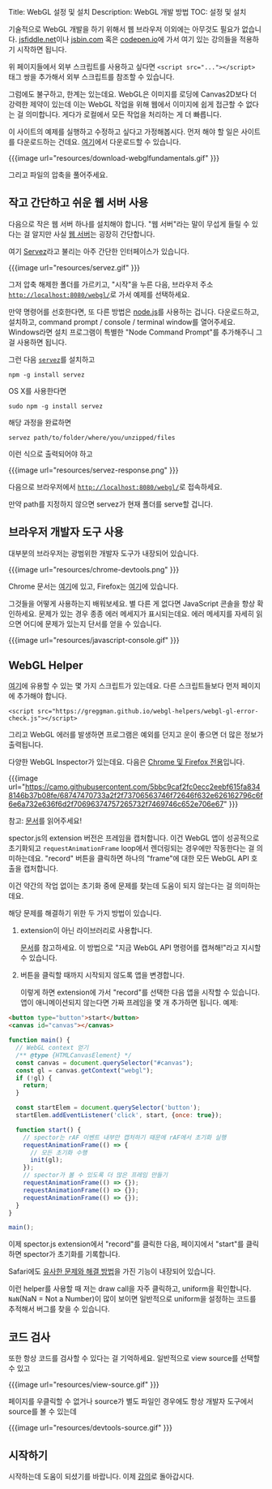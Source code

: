 Title: WebGL 설정 및 설치
Description: WebGL 개발 방법
TOC: 설정 및 설치


기술적으로 WebGL 개발을 하기 위해서 웹 브라우저 이외에는 아무것도 필요가 없습니다.
[jsfiddle.net](https://jsfiddle.net/greggman/8djzyjL3/)이나 [jsbin.com](https://jsbin.com)
혹은 [codepen.io](https://codepen.io/greggman/pen/YGQjVV)에 가서 여기 있는 강의들을 적용하기 시작하면 됩니다.

위 페이지들에서 외부 스크립트를 사용하고 싶다면 `<script src="..."></script>` 태그 쌍을 추가해서 외부 스크립트를 참조할 수 있습니다.

그럼에도 불구하고, 한계는 있는데요.
WebGL은 이미지를 로딩에 Canvas2D보다 더 강력한 제약이 있는데 이는 WebGL 작업을 위해 웹에서 이미지에 쉽게 접근할 수 없다는 걸 의미합니다.
게다가 로컬에서 모든 작업을 처리하는 게 더 빠릅니다.

이 사이트의 예제를 실행하고 수정하고 싶다고 가정해봅시다.
먼저 해야 할 일은 사이트를 다운로드하는 건데요.
[여기](https://github.com/gfxfundamentals/webgl-fundamentals/)에서 다운로드할 수 있습니다.

{{{image url="resources/download-webglfundamentals.gif" }}}

그리고 파일의 압축을 풀어주세요.

## 작고 간단하고 쉬운 웹 서버 사용

다음으로 작은 웹 서버 하나를 설치해야 합니다.
"웹 서버"라는 말이 무섭게 들릴 수 있다는 걸 알지만 사실 [웹 서버](https://games.greggman.com/game/saving-and-loading-files-in-a-web-page/)는 굉장히 간단합니다.

여기 [Servez](https://greggman.github.io/servez)라고 불리는 아주 간단한 인터페이스가 있습니다.

{{{image url="resources/servez.gif" }}}

그저 압축 해제한 폴더를 가르키고, "시작"을 누른 다음, 브라우저 주소 [`http://localhost:8080/webgl/`](http://localhost:8080/webgl/)로 가서 예제를 선택하세요.

만약 명령어를 선호한다면, 또 다른 방법은 [node.js](https://nodejs.org)를 사용하는 겁니다.
다운로드하고, 설치하고, command prompt / console / terminal window를 열어주세요.
Windows라면 설치 프로그램이 특별한 "Node Command Prompt"를 추가해주니 그걸 사용하면 됩니다.

그런 다음 [`servez`](https://github.com/greggman/servez-cli)를 설치하고

    npm -g install servez

OS X를 사용한다면

    sudo npm -g install servez

해당 과정을 완료하면

    servez path/to/folder/where/you/unzipped/files

이런 식으로 출력되어야 하고

{{{image url="resources/servez-response.png" }}}

다음으로 브라우저에서 [`http://localhost:8080/webgl/`](http://localhost:8080/webgl/)로 접속하세요.

만약 path를 지정하지 않으면 servez가 현재 폴더를 serve할 겁니다.

## 브라우저 개발자 도구 사용

대부분의 브라우저는 광범위한 개발자 도구가 내장되어 있습니다.

{{{image url="resources/chrome-devtools.png" }}}

Chrome 문서는 [여기](https://developers.google.com/web/tools/chrome-devtools/)에 있고, Firefox는 [여기](https://developer.mozilla.org/en-US/docs/Tools)에 있습니다.

그것들을 어떻게 사용하는지 배워보세요.
별 다른 게 없다면 JavaScript 콘솔을 항상 확인하세요.
문제가 있는 경우 종종 에러 메세지가 표시되는데요.
에러 메세지를 자세히 읽으면 어디에 문제가 있는지 단서를 얻을 수 있습니다.

{{{image url="resources/javascript-console.gif" }}}

## WebGL Helper

[여기](https://greggman.github.io/webgl-helpers/)에 유용할 수 있는 몇 가지 스크립트가 있는데요.
다른 스크립트들보다 먼저 페이지에 추가해야 합니다.

```
<script src="https://greggman.github.io/webgl-helpers/webgl-gl-error-check.js"></script>
```

그리고 WebGL 에러를 발생하면 프로그램은 예외를 던지고 운이 좋으면 더 많은 정보가 출력됩니다.

다양한 WebGL Inspector가 있는데요.
다음은 [Chrome 및 Firefox 전용](https://spector.babylonjs.com/)입니다.

{{{image url="https://camo.githubusercontent.com/5bbc9caf2fc0ecc2eebf615fa8348146b37b08fe/68747470733a2f2f73706563746f72646f632e626162796c6f6e6a732e636f6d2f70696374757265732f7469746c652e706e67" }}}

참고: [문서](https://github.com/BabylonJS/Spector.js/blob/master/readme.md)를 읽어주세요!

spector.js의 extension 버전은 프레임을 캡처합니다.
이건 WebGL 앱이 성공적으로 초기화되고 `requestAnimationFrame` loop에서 렌더링되는 경우에만 작동한다는 걸 의미하는데요.
"record" 버튼을 클릭하면 하나의 "frame"에 대한 모든 WebGL API 호출을 캡처합니다.

이건 약간의 작업 없이는 초기화 중에 문제를 찾는데 도움이 되지 않는다는 걸 의미하는데요.

해당 문제를 해결하기 위한 두 가지 방법이 있습니다.

1. extension이 아닌 라이브러리로 사용합니다.

   [문서](https://github.com/BabylonJS/Spector.js/blob/master/readme.md)를 참고하세요. 이 방법으로 "지금 WebGL API 명령어를 캡쳐해!"라고 지시할 수 있습니다.

2. 버튼을 클릭할 때까지 시작되지 않도록 앱을 변경합니다.

   이렇게 하면 extension에 가서 "record"를 선택한 다음 앱을 시작할 수 있습니다. 앱이 애니메이션되지 않는다면 가짜 프레임을 몇 개 추가하면 됩니다. 예제:

```html
<button type="button">start</button>
<canvas id="canvas"></canvas>
```

```js
function main() {
  // WebGL context 얻기
  /** @type {HTMLCanvasElement} */
  const canvas = document.querySelector("#canvas");
  const gl = canvas.getContext("webgl");
  if (!gl) {
    return;
  }

  const startElem = document.querySelector('button');
  startElem.addEventListener('click', start, {once: true});

  function start() {
    // spector는 rAF 이벤트 내부만 캡처하기 때문에 rAF에서 초기화 실행
    requestAnimationFrame(() => {
      // 모든 초기화 수행
      init(gl);
    });
    // spector가 볼 수 있도록 더 많은 프레임 만들기
    requestAnimationFrame(() => {});
    requestAnimationFrame(() => {});
    requestAnimationFrame(() => {});
  }
}

main();
```

이제 spector.js extension에서 "record"를 클릭한 다음, 페이지에서 "start"를 클릭하면 spector가 초기화를 기록합니다.

Safari에도 [유사한 문제와 해결 방법](https://stackoverflow.com/questions/62446483/debugging-in-webgl)을 가진 기능이 내장되어 있습니다.

이런 helper를 사용할 때 저는 draw call을 자주 클릭하고, uniform을 확인합니다.
`NaN`(NaN = Not a Number)이 많이 보이면 일반적으로 uniform을 설정하는 코드를 추적해서 버그를 찾을 수 있습니다.

## 코드 검사

또한 항상 코드를 검사할 수 있다는 걸 기억하세요.
일반적으로 view source를 선택할 수 있고

{{{image url="resources/view-source.gif" }}}

페이지를 우클릭할 수 없거나 source가 별도 파일인 경우에도 항상 개발자 도구에서 source를 볼 수 있는데

{{{image url="resources/devtools-source.gif" }}}

## 시작하기

시작하는데 도움이 되셨기를 바랍니다.
이제 [강의](index.html)로 돌아갑시다.
